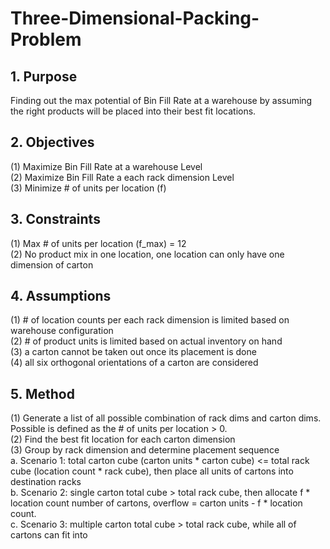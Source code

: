 # Three-Dimensional-Packing-Problem

## 1. Purpose
Finding out the max potential of Bin Fill Rate at a warehouse by assuming the right products will be placed into their best fit locations. 

## 2. Objectives
(1) Maximize Bin Fill Rate at a warehouse Level \
(2) Maximize Bin Fill Rate a each rack dimension Level \
(3) Minimize # of units per location (f) 

## 3. Constraints
(1) Max # of units per location (f_max) = 12 \
(2) No product mix in one location, one location can only have one dimension of carton 

## 4. Assumptions
(1) # of location counts per each rack dimension is limited based on warehouse configuration \
(2) # of product units is limited based on actual inventory on hand \
(3) a carton cannot be taken out once its placement is done \
(4) all six orthogonal orientations of a carton are considered 

## 5. Method
(1) Generate a list of all possible combination of rack dims and carton dims. Possible is defined as the # of units per location > 0. \
(2) Find the best fit location for each carton dimension \
(3) Group by rack dimension and determine placement sequence \
    a. Scenario 1: total carton cube (carton units * carton cube) <= total rack cube (location count * rack cube), then place all units of cartons into destination racks \
    b. Scenario 2: single carton total cube > total rack cube, then allocate  f * location count number of cartons, overflow = carton units - f * location count. \
    c. Scenario 3: multiple carton total cube > total rack cube, while all of cartons can fit into 
